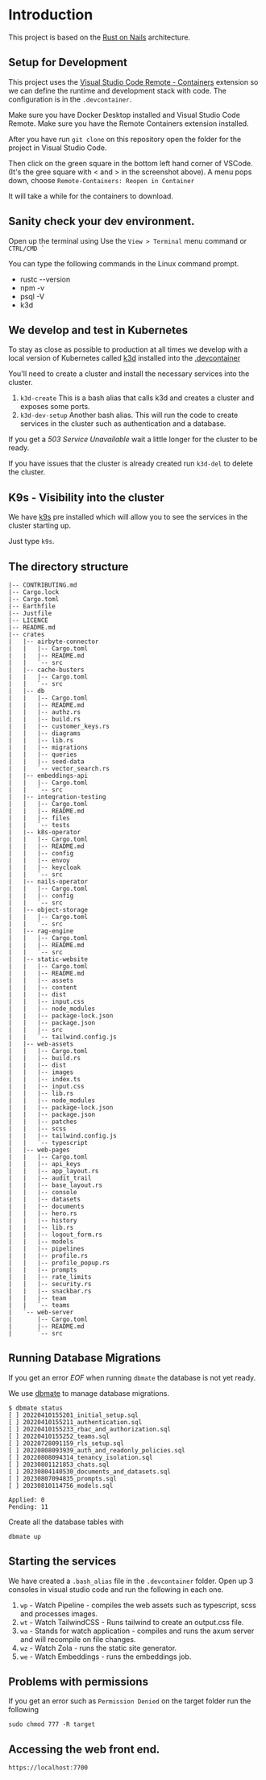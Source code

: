 # Introduction

This project is based on the [Rust on Nails](https://rust-on-nails.com/) architecture.

## Setup for Development

This project uses the [Visual Studio Code Remote - Containers](https://code.visualstudio.com/docs/remote/containers) extension so we can define the runtime and development stack with code. The configuration is in the `.devcontainer`.

Make sure you have Docker Desktop installed and Visual Studio Code Remote. Make sure you have the Remote Containers extension installed. 

After you have run `git clone` on this repository open the folder for the project in Visual Studio Code.

Then click on the green square in the bottom left hand corner of VSCode. (It's the gree square with < and > in the screenshot above). A menu pops down, choose `Remote-Containers: Reopen in Container`

It will take a while for the containers to download.

## Sanity check your dev environment.

Open up the terminal using Use the `View > Terminal` menu command or ``CTRL/CMD ` ``

You can type the following commands in the Linux command prompt.

* rustc --version
* npm -v 
* psql -V
* k3d

## We develop and test in Kubernetes

To stay as close as possible to production at all times we develop with a local version of Kubernetes called [k3d](https://k3d.io) installed into the [.devcontainer](https://containers.dev/)

You'll need to create a cluster and install the necessary services into the cluster.

1. `k3d-create` This is a bash alias that calls k3d and creates a cluster and exposes some ports.
1. `k3d-dev-setup` Another bash alias. This will run the code to create services in the cluster such as authentication and a database.

If you get a *503 Service Unavailable* wait a little longer for the cluster to be ready.

If you have issues that the cluster is already created run `k3d-del` to delete the cluster.

## K9s - Visibility into the cluster

We have [k9s](https://k9scli.io/) pre installed which will allow you to see the services in the cluster starting up.

Just type `k9s`.

## The directory structure

```
|-- CONTRIBUTING.md
|-- Cargo.lock
|-- Cargo.toml
|-- Earthfile
|-- Justfile
|-- LICENCE
|-- README.md
|-- crates
|   |-- airbyte-connector
|   |   |-- Cargo.toml
|   |   |-- README.md
|   |   `-- src
|   |-- cache-busters
|   |   |-- Cargo.toml
|   |   `-- src
|   |-- db
|   |   |-- Cargo.toml
|   |   |-- README.md
|   |   |-- authz.rs
|   |   |-- build.rs
|   |   |-- customer_keys.rs
|   |   |-- diagrams
|   |   |-- lib.rs
|   |   |-- migrations
|   |   |-- queries
|   |   |-- seed-data
|   |   `-- vector_search.rs
|   |-- embeddings-api
|   |   |-- Cargo.toml
|   |   `-- src
|   |-- integration-testing
|   |   |-- Cargo.toml
|   |   |-- README.md
|   |   |-- files
|   |   `-- tests
|   |-- k8s-operator
|   |   |-- Cargo.toml
|   |   |-- README.md
|   |   |-- config
|   |   |-- envoy
|   |   |-- keycloak
|   |   `-- src
|   |-- nails-operator
|   |   |-- Cargo.toml
|   |   |-- config
|   |   `-- src
|   |-- object-storage
|   |   |-- Cargo.toml
|   |   `-- src
|   |-- rag-engine
|   |   |-- Cargo.toml
|   |   |-- README.md
|   |   `-- src
|   |-- static-website
|   |   |-- Cargo.toml
|   |   |-- README.md
|   |   |-- assets
|   |   |-- content
|   |   |-- dist
|   |   |-- input.css
|   |   |-- node_modules
|   |   |-- package-lock.json
|   |   |-- package.json
|   |   |-- src
|   |   `-- tailwind.config.js
|   |-- web-assets
|   |   |-- Cargo.toml
|   |   |-- build.rs
|   |   |-- dist
|   |   |-- images
|   |   |-- index.ts
|   |   |-- input.css
|   |   |-- lib.rs
|   |   |-- node_modules
|   |   |-- package-lock.json
|   |   |-- package.json
|   |   |-- patches
|   |   |-- scss
|   |   |-- tailwind.config.js
|   |   `-- typescript
|   |-- web-pages
|   |   |-- Cargo.toml
|   |   |-- api_keys
|   |   |-- app_layout.rs
|   |   |-- audit_trail
|   |   |-- base_layout.rs
|   |   |-- console
|   |   |-- datasets
|   |   |-- documents
|   |   |-- hero.rs
|   |   |-- history
|   |   |-- lib.rs
|   |   |-- logout_form.rs
|   |   |-- models
|   |   |-- pipelines
|   |   |-- profile.rs
|   |   |-- profile_popup.rs
|   |   |-- prompts
|   |   |-- rate_limits
|   |   |-- security.rs
|   |   |-- snackbar.rs
|   |   |-- team
|   |   `-- teams
|   `-- web-server
|       |-- Cargo.toml
|       |-- README.md
|       `-- src
```

## Running Database Migrations

If you get an error *EOF* when running `dbmate` the database is not yet ready.

We use [dbmate](https://github.com/amacneil/dbmate) to manage database migrations.

```
$ dbmate status
[ ] 20220410155201_initial_setup.sql
[ ] 20220410155211_authentication.sql
[ ] 20220410155233_rbac_and_authorization.sql
[ ] 20220410155252_teams.sql
[ ] 20220728091159_rls_setup.sql
[ ] 20220808093939_auth_and_readonly_policies.sql
[ ] 20220808094314_tenancy_isolation.sql
[ ] 20230801121853_chats.sql
[ ] 20230804140530_documents_and_datasets.sql
[ ] 20230807094835_prompts.sql
[ ] 20230810114756_models.sql

Applied: 0
Pending: 11
```

Create all the database tables with

`dbmate up`


## Starting the services

We have created a `.bash_alias` file in the `.devcontainer` folder. Open up 3 consoles in visual studio code and run the following in each one.

1. `wp` - Watch Pipeline - compiles the web assets such as typescript, scss and processes images.
1. `wt` - Watch TailwindCSS - Runs tailwind to create an output.css file.
1. `wa` - Stands for watch application - compiles and runs the axum server and will recompile on file changes.
1. `wz` - Watch Zola - runs the static site generator.
1. `we` - Watch Embeddings - runs the embeddings job.

## Problems with permissions

If you get an error such as `Permission Denied` on the target folder run the following

`sudo chmod 777 -R target`

## Accessing the web front end.

`https://localhost:7700`
